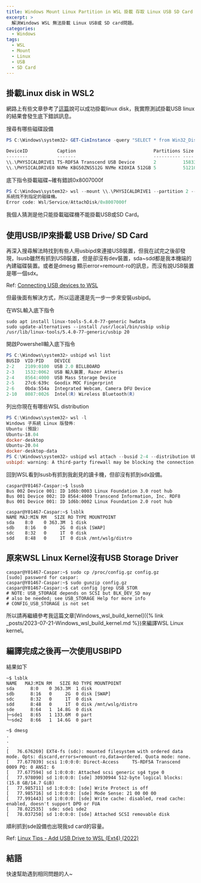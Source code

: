 ```yaml
---
title: Windows Mount Linux Partition in WSL 掛載 存取 Linux USB SD Card 隨身碟 EXT4
excerpt: >
  解決Windows WSL 無法掛載 Linux USB或 SD card問題。
categories:
  - Windows
tags:
  - WSL
  - Mount
  - Linux
  - USB
  - SD Card
---
```

## 掛載Linux disk in WSL2

網路上有些文章參考了[這篇](https://learn.microsoft.com/en-us/windows/wsl/wsl2-mount-disk)說可以成功掛載linux disk，我實際測試掛載USB linux的結果會發生底下錯誤訊息。

搜尋有哪些磁碟設備
```powershell
PS C:\Windows\system32> GET-CimInstance -query "SELECT * from Win32_DiskDrive"

DeviceID           Caption                             Partitions Size         Model
--------           -------                             ---------- ----         -----
\\.\PHYSICALDRIVE1 TS-RDF5A Transcend USB Device       2          15833664000  TS-RDF5A Transcend USB Device
\\.\PHYSICALDRIVE0 NVMe KBG50ZNS512G NVMe KIOXIA 512GB 5          512105932800 NVMe KBG50ZNS512G NVMe KIOXIA 512GB
```

底下指令掛載磁碟~確有錯誤0x8007000f
```powershell
PS C:\Windows\system32> wsl --mount \\.\PHYSICALDRIVE1 --partition 2 --type EXT4
系統找不到指定的磁碟機。
Error code: Wsl/Service/AttachDisk/0x8007000f
```

我個人猜測是他只能掛載磁碟機不能掛載USB或SD Card。

## 使用USB/IP來掛載 USB Drive/ SD Card

再深入搜尋解法時找到有些人用usbipd來連接USB裝置，但我在試完之後卻發現，lsusb雖然有抓到USB裝置，但是卻沒有dev裝置，sda~sdd都是我本機端的內建磁碟裝置。或者是dmesg 顯示error=remount-ro的訊息，而沒有說USB裝置是哪一個sdx。

Ref: [Connecting USB devices to WSL](https://devblogs.microsoft.com/commandline/connecting-usb-devices-to-wsl/)

但最後面有解決方式，所以這邊還是先一步一步來安裝usbipd。

在WSL輸入底下指令
```console
sudo apt install linux-tools-5.4.0-77-generic hwdata
sudo update-alternatives --install /usr/local/bin/usbip usbip /usr/lib/linux-tools/5.4.0-77-generic/usbip 20
```

開啟Powershell輸入底下指令
```powershell
PS C:\Windows\system32> usbipd wsl list
BUSID  VID:PID    DEVICE                                                        STATE
2-2    2109:0100  USB 2.0 BILLBOARD                                             Not attached
2-3    1532:0062  USB 輸入裝置, Razer Atheris                                   Not attached
2-4    8564:4000  USB Mass Storage Device                                       Not attached
2-5    27c6:639c  Goodix MOC Fingerprint                                        Not attached
2-6    0bda:554a  Integrated Webcam, Camera DFU Device                          Not attached
2-10   8087:0026  Intel(R) Wireless Bluetooth(R)                                Not attached
```

列出你現在有哪些WSL distribution
```powershell
PS C:\Windows\system32> wsl -l
Windows 子系統 Linux 版發佈:
Ubuntu (預設)
Ubuntu-18.04
docker-desktop
Ubuntu-20.04
docker-desktop-data
PS C:\Windows\system32> usbipd wsl attach --busid 2-4 --distribution Ubuntu-18.04
usbipd: warning: A third-party firewall may be blocking the connection; ensure TCP port 3240 is allowed.
```

回到WSL看到lsusb有抓到我創見的讀卡機，但卻沒有抓到sdx設備。
```console
caspar@Y01467-Caspar:~$ lsusb
Bus 002 Device 001: ID 1d6b:0003 Linux Foundation 3.0 root hub
Bus 001 Device 002: ID 8564:4000 Transcend Information, Inc. RDF8
Bus 001 Device 001: ID 1d6b:0002 Linux Foundation 2.0 root hub

caspar@Y01467-Caspar:~$ lsblk
NAME MAJ:MIN RM   SIZE RO TYPE MOUNTPOINT
sda    8:0    0 363.3M  1 disk
sdb    8:16   0     2G  0 disk [SWAP]
sdc    8:32   0     1T  0 disk
sdd    8:48   0     1T  0 disk /mnt/wslg/distro
```

## 原來WSL Linux Kernel沒有USB Storage Driver

```
caspar@Y01467-Caspar:~$ sudo cp /proc/config.gz config.gz
[sudo] password for caspar:
caspar@Y01467-Caspar:~$ sudo gunzip config.gz
caspar@Y01467-Caspar:~$ cat config |grep USB_STOR
# NOTE: USB_STORAGE depends on SCSI but BLK_DEV_SD may
# also be needed; see USB_STORAGE Help for more info
# CONFIG_USB_STORAGE is not set
```

所以請再繼續參考我這篇文章[Windows_wsl_build_kernel]({% link _posts/2023-07-21-Windows_wsl_build_kernel.md %})來編譯WSL Linux kernel。

## 編譯完成之後再一次使用USBIPD

結果如下
```console
~$ lsblk
NAME   MAJ:MIN RM   SIZE RO TYPE MOUNTPOINT
sda      8:0    0 363.3M  1 disk
sdb      8:16   0     2G  0 disk [SWAP]
sdc      8:32   0     1T  0 disk
sdd      8:48   0     1T  0 disk /mnt/wslg/distro
sde      8:64   1  14.8G  0 disk
├─sde1   8:65   1 133.6M  0 part
└─sde2   8:66   1  14.6G  0 part
```

```console
~$ dmesg
.
.
.
[   76.676269] EXT4-fs (sdc): mounted filesystem with ordered data mode. Opts: discard,errors=remount-ro,data=ordered. Quota mode: none.
[   77.677039] scsi 1:0:0:0: Direct-Access     TS-RDF5A Transcend        0009 PQ: 0 ANSI: 6
[   77.677594] sd 1:0:0:0: Attached scsi generic sg4 type 0
[   77.978090] sd 1:0:0:0: [sde] 30930944 512-byte logical blocks: (15.8 GB/14.7 GiB)
[   77.985711] sd 1:0:0:0: [sde] Write Protect is off
[   77.985716] sd 1:0:0:0: [sde] Mode Sense: 21 00 00 00
[   77.991443] sd 1:0:0:0: [sde] Write cache: disabled, read cache: enabled, doesn't support DPO or FUA
[   78.022535]  sde: sde1 sde2
[   78.037250] sd 1:0:0:0: [sde] Attached SCSI removable disk
```

順利抓到sde設備也出現我sd card的容量。

Ref: [Linux Tips - Add USB Drive to WSL (Ext4) (2022)](https://www.youtube.com/watch?v=iyBfQXmyH4o)

## 結語
快速幫助遇到相同問題的人~